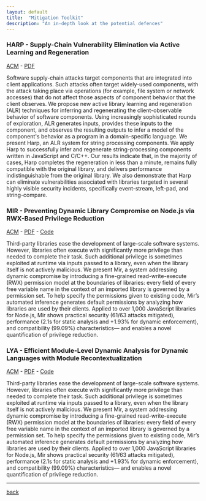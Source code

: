 ```yaml
---
layout: default
title:  "Mitigation Toolkit"
description: "An in-depth look at the potential defences"
---
```


### HARP - Supply-Chain Vulnerability Elimination via Active Learning and Regeneration

[ACM](https://dl.acm.org/doi/abs/10.1145/3460120.3484736) - [PDF](http://nikos.vasilak.is/p/harp:ccs:2021.pdf) 

Software supply-chain attacks target components that are integrated into client applications. Such attacks often target widely-used components, with the attack taking place via operations (for example, file system or network accesses) that do not affect those aspects of component behavior that the client observes. We propose new active library learning and regeneration (ALR) techniques for inferring and regenerating the client-observable behavior of software components. Using increasingly sophisticated rounds of exploration, ALR generates inputs, provides these inputs to the component, and observes the resulting outputs to infer a model of the component's behavior as a program in a domain-specific language. We present Harp, an ALR system for string processing components. We apply Harp to successfully infer and regenerate string-processing components written in JavaScript and C/C++. Our results indicate that, in the majority of cases, Harp completes the regeneration in less than a minute, remains fully compatible with the original library, and delivers performance indistinguishable from the original library. We also demonstrate that Harp can eliminate vulnerabilities associated with libraries targeted in several highly visible security incidents, specifically event-stream, left-pad, and string-compare.

### MIR - Preventing Dynamic Library Compromise on Node.js via RWX-Based Privilege Reduction

[ACM](https://dl.acm.org/doi/abs/10.1145/3460120.3484535) - [PDF](http://nikos.vasilak.is/p/mir:ccs:2021.pdf) - [Code](http://github.com/andromeda/mir) 

Third-party libraries ease the development of large-scale software systems. However, libraries often execute with significantly more privilege than needed to complete their task. Such additional privilege is sometimes exploited at runtime via inputs passed to a library, even when the library itself is not actively malicious. We present Mir, a system addressing dynamic compromise by introducing a fine-grained read-write-execute (RWX) permission model at the boundaries of libraries: every field of every free variable name in the context of an imported library is governed by a permission set. To help specify the permissions given to existing code, Mir’s automated inference generates default permissions by analyzing how libraries are used by their clients. Applied to over 1,000 JavaScript libraries for Node.js, Mir shows practical security (61/63 attacks mitigated), performance (2.1s for static analysis and +1.93% for dynamic enforcement), and compatibility (99.09%) characteristics— and enables a novel quantification of privilege reduction.


### LYA - Efficient Module-Level Dynamic Analysis for Dynamic Languages with Module Recontextualization

[ACM](https://dl.acm.org/doi/10.1145/3468264.3468574) - [PDF](http://nikos.vasilak.is/p/lya:fse:2021.pdf) - [Code](http://github.com/andromeda/lya)

Third-party libraries ease the development of large-scale software systems. However, libraries often execute with significantly more privilege than needed to complete their task. Such additional privilege is sometimes exploited at runtime via inputs passed to a library, even when the library itself is not actively malicious. We present Mir, a system addressing dynamic compromise by introducing a fine-grained read-write-execute (RWX) permission model at the boundaries of libraries: every field of every free variable name in the context of an imported library is governed by a permission set. To help specify the permissions given to existing code, Mir’s automated inference generates default permissions by analyzing how libraries are used by their clients. Applied to over 1,000 JavaScript libraries for Node.js, Mir shows practical security (61/63 attacks mitigated), performance (2.1s for static analysis and +1.93% for dynamic enforcement), and compatibility (99.09%) characteristics— and enables a novel quantification of privilege reduction.


* * *
[back](./)
